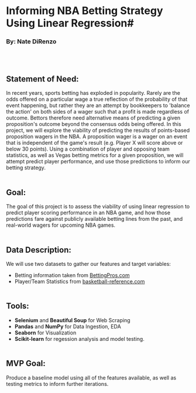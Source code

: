 # Informing NBA Betting Strategy Using Linear Regression#
### By: Nate DiRenzo

<br></br>
## Statement of Need:
In recent years, sports betting has exploded in popularity. Rarely are the odds offered on a particular wage a true reflection of the probability of that event happening, but rather they are an attempt by bookkeepers to 'balance the action' on both sides of a wager such that a profit is made regardless of outcome. Bettors therefore need alternative means of predicting a given proposition's outcome beyond the consensus odds being offered. In this project, we will explore the viability of predicting the results of points-based proposition wagers in the NBA. A proposition wager is a wager on an event that is independent of the game's result (e.g. Player X will score above or below 30 points). Using a combination of player and opposing team statistics, as well as Vegas betting metrics for a given proposition, we will attempt predict player performance, and use those predictions to inform our betting strategy.
<br></br>
## Goal:
The goal of this project is to assess the viability of using linear regression to predict player scoring performance in an NBA game, and how those predictions fare against publicly available betting lines from the past, and real-world wagers for upcoming NBA games.
<br></br>
## Data Description:
We will use two datasets to gather our features and target variables:
- Betting information taken from [BettingPros.com](https://www.bettingpros.com/nba/picks/prop-bets/)
- Player/Team Statistics from [basketball-reference.com](https://www.basketball-reference.com/)
<br></br>
## Tools:
- **Selenium** and **Beautiful Soup** for Web Scraping
- **Pandas** and **NumPy** for Data Ingestion, EDA
- **Seaborn** for Visualization
- **Scikit-learn** for regession analysis and model testing.
<br></br>
## MVP Goal:
Produce a baseline model using all of the features available, as well as testing metrics to inform further iterations. 
